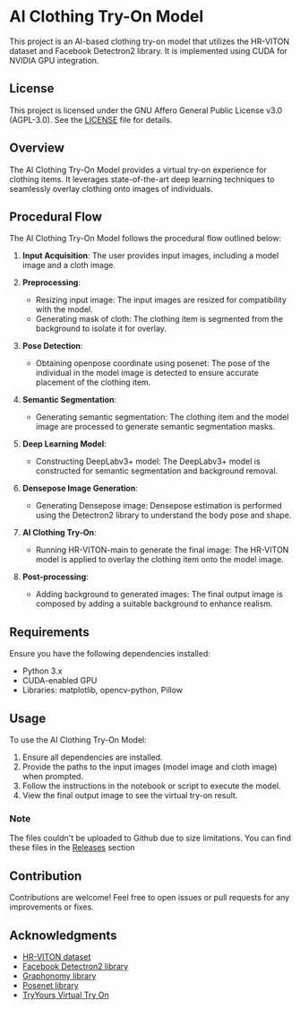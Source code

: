 # AI Clothing Try-On Model

This project is an AI-based clothing try-on model that utilizes the HR-VITON dataset and Facebook Detectron2 library. It is implemented using CUDA for NVIDIA GPU integration.

## License

This project is licensed under the GNU Affero General Public License v3.0 (AGPL-3.0). See the [LICENSE](LICENSE) file for details.

## Overview

The AI Clothing Try-On Model provides a virtual try-on experience for clothing items. It leverages state-of-the-art deep learning techniques to seamlessly overlay clothing onto images of individuals.

## Procedural Flow

The AI Clothing Try-On Model follows the procedural flow outlined below:

1. **Input Acquisition**: The user provides input images, including a model image and a cloth image.
   
2. **Preprocessing**:
   - Resizing input image: The input images are resized for compatibility with the model.
   - Generating mask of cloth: The clothing item is segmented from the background to isolate it for overlay.

3. **Pose Detection**:
   - Obtaining openpose coordinate using posenet: The pose of the individual in the model image is detected to ensure accurate placement of the clothing item.

4. **Semantic Segmentation**:
   - Generating semantic segmentation: The clothing item and the model image are processed to generate semantic segmentation masks.

5. **Deep Learning Model**:
   - Constructing DeepLabv3+ model: The DeepLabv3+ model is constructed for semantic segmentation and background removal.

6. **Densepose Image Generation**:
   - Generating Densepose image: Densepose estimation is performed using the Detectron2 library to understand the body pose and shape.

7. **AI Clothing Try-On**:
   - Running HR-VITON-main to generate the final image: The HR-VITON model is applied to overlay the clothing item onto the model image.

8. **Post-processing**:
   - Adding background to generated images: The final output image is composed by adding a suitable background to enhance realism.

## Requirements

Ensure you have the following dependencies installed:

- Python 3.x
- CUDA-enabled GPU
- Libraries: matplotlib, opencv-python, Pillow

## Usage

To use the AI Clothing Try-On Model:

1. Ensure all dependencies are installed.
2. Provide the paths to the input images (model image and cloth image) when prompted.
3. Follow the instructions in the notebook or script to execute the model.
4. View the final output image to see the virtual try-on result.

### Note

The files couldn't be uploaded to Github due to size limitations. You can find these files in the [Releases](https://github.com/Xovile/Clothing-Try-On-AI/releases) section

## Contribution

Contributions are welcome! Feel free to open issues or pull requests for any improvements or fixes.

## Acknowledgments

- [HR-VITON dataset](https://github.com/sangyun884/HR-VITON)
- [Facebook Detectron2 library](https://github.com/facebookresearch/detectron2)
- [Graphonomy library](https://github.com/Gaoyiminggithub/Graphonomy)
- [Posenet library](https://github.com/rwightman/posenet-python)
- [TryYours Virtual Try On](https://github.com/lastdefiance20/TryYours-Virtual-Try-On)